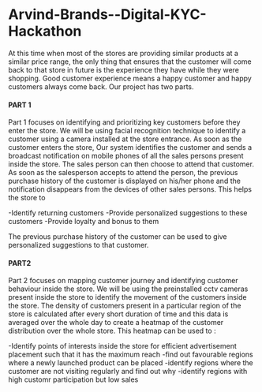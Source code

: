 # Arvind-Brands--Digital-KYC-Hackathon

At this time when most of the stores are providing similar products at a similar price range, the only thing that ensures that the customer will come back to that store in future is the experience they have while they were shopping. Good customer experience means a happy customer and happy customers always come back. Our project has two parts.

#### PART 1

Part 1 focuses on identifying and prioritizing key customers before they enter the store. We will be using facial recognition technique to identify a customer using a camera installed at the store entrance. As soon as the customer enters the store, Our system identifies the customer and sends a broadcast notification on mobile phones of all the sales persons present inside the store. The sales person can then choose to attend that customer. As soon as the salesperson accepts to attend the person, the previous purchase history of the customer is displayed on his/her phone and the notification disappears from the devices of other sales persons. This helps the store to

-Identify returning customers
-Provide personalized suggestions to these customers
-Provide loyalty and bonus to them

The previous purchase history of the customer can be used to give personalized suggestions to that customer.

#### PART2

Part 2 focuses on mapping customer journey and identifying customer behaviour inside the store. We will be using the preinstalled cctv cameras present inside the store to identify the movement of the customers inside the store. The density of customers present in a particular region of the store is calculated after every short duration of time and this data is averaged over the whole day to create a heatmap of the customer distribution over the whole store. This heatmap can be used to :

-Identify points of interests inside the store for efficient advertisement placement such that it has the maximum reach
-find out favourable regions where a newly launched product can be placed
-identify regions where the customer are not visiting regularly and find out why
-identify regions with high customr participation but low sales
